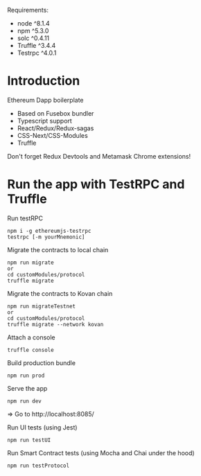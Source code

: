 Requirements:
- node ^8.1.4
- npm ^5.3.0
- solc ^0.4.11
- Truffle ^3.4.4
- Testrpc ^4.0.1


Introduction
============

Ethereum Dapp boilerplate 

 * Based on Fusebox bundler
 * Typescript support
 * React/Redux/Redux-sagas 
 * CSS-Next/CSS-Modules
 * Truffle
 
Don't forget Redux Devtools and Metamask Chrome extensions!
    

Run the app with TestRPC and Truffle
====================================

Run testRPC
    
    npm i -g ethereumjs-testrpc
    testrpc [-m yourMnemonic]
    
Migrate the contracts to local chain

    npm run migrate
    or 
    cd customModules/protocol
    truffle migrate
    
Migrate the contracts to Kovan chain

    npm run migrateTestnet
    or 
    cd customModules/protocol
    truffle migrate --network kovan

Attach a console

    truffle console
    
Build production bundle

    npm run prod

Serve the app
    
    npm run dev

=> Go to http://localhost:8085/

Run UI tests (using Jest)

    npm run testUI

Run Smart Contract tests (using Mocha and Chai under the hood)

    npm run testProtocol